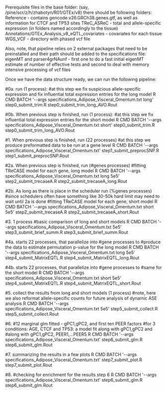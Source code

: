 Prerequisite files in the base folder:
(say, /pine/scr/z/h/zhabotyn/R01/GTEx/v8)
there should be following folders:
Reference - contains gencode.v26.GRCh38.genes.gtf, as well as information for CTCF and TP53 sites
TReC_ASReC - total and allele-specific expression (in folders named accordingly to the tissue)
Annotations/GTEx_Analysis_v8_eQTL_covariates - covariates for each tissue
WGS_VCF - directory with phased vcf file

Also, note, that pipeline relies on 2 external packages that need to be preinstalled and their path should be added to the specifications file:
eigenMT and parser4grNAunf - first one to do a fast initial eigenMT estimate of number of effective tests and second to deal with memory intensive processing of vcf files

Once we have the data structure ready, we can run the following pipeline:

#0a. run (1 process):
#at this step we fix suspicious allele-specific expression and fix influential total expression entries for the long model
R CMD BATCH  '--args specifications_Adipose_Visceral_Omentum.txt long' step0_submit_trim.R step0_submit_trim_long_AVO.Rout

#0b. When previous step is finished, run (1 process):
#at this step we fix influential total expression entries for the short model
R CMD BATCH  '--args specifications_Adipose_Visceral_Omentum.txt short' step0_submit_trim.R step0_submit_trim_long_AVO.Rout

#1. When previous step is finished, run (22 processes)
#at this step we produce preformatted data to be run at a gene level
R CMD BATCH  '--args specifications_Adipose_Visceral_Omentum.txt' step1_submit_preprocSNP.R step1_submit_preprocSNP.Rout

#2a. When previous step is finished, run (#genes processes)
#fitting TReCASE model for each gene, long model
R CMD BATCH  '--args specifications_Adipose_Visceral_Omentum.txt long 5e5' step2_submit_trecaseA.R step2_submit_trecaseA_long.Rout

#2b. As long as there is place in the scheduler run (%genes processes) 
#since schedulers often have something like 30-50k hard limit may need to wait until 2a is done
#fitting TReCASE model for each gene, short model
R CMD BATCH  '--args specifications_Adipose_Visceral_Omentum.txt short 5e5' step2_submit_trecaseA.R step2_submit_trecaseA_short.Rout

#3. 1 process
#basic comparison of long and short models
R CMD BATCH  '--args specifications_Adipose_Visceral_Omentum.txt 5e5' step3_submit_brief_summ.R step3_submit_brief_summ.Rout

#4a. starts 22 processes, that parallelize into #gene processes to
#produce the data to estimate permutation p-value for the long model
R CMD BATCH  '--args specifications_Adipose_Visceral_Omentum.txt long 5e5' step4_submit_MatrixEQTL.R step4_submit_MatrixEQTL_long.Rout

#4b. starts 22 processes, that parallelize into #gene processes to
#same for the short model
R CMD BATCH  '--args specifications_Adipose_Visceral_Omentum.txt short 5e5' step4_submit_MatrixEQTL.R step4_submit_MatrixEQTL_short.Rout

#5. collect the results from long and short models (1 process)
#note, here we also reformat allele-specific counts for future analysis of dynamic ASE analysis
R CMD BATCH  '--args specifications_Adipose_Visceral_Omentum.txt 5e5' step5_submit_collect.R step5_submit_collect.Rout

#6. #12 marginal glm fitted - gPC1,gPC2, and first ten PEER factors
#for 3 conditions: AGE, CTCF and TP53: a model fit along with gPC1,gPC2 and
#along with gPC1,gPC2, PEER1,...PEER5
R CMD BATCH  '--args specifications_Adipose_Visceral_Omentum.txt' step6_submit_glm.R step6_submit_glm.Rout

#7. summarizing the results in a few plots
R CMD BATCH  '--args specifications_Adipose_Visceral_Omentum.txt' step7_submit_plot.R step7_submit_plot.Rout

#8.
#checking for enrichment for the results step 6
R CMD BATCH  '--args specifications_Adipose_Visceral_Omentum.txt' step6_submit_glm.R step6_submit_glm.Rout



